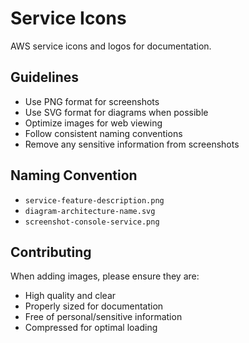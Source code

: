 # Service Icons

AWS service icons and logos for documentation.

## Guidelines
- Use PNG format for screenshots
- Use SVG format for diagrams when possible
- Optimize images for web viewing
- Follow consistent naming conventions
- Remove any sensitive information from screenshots

## Naming Convention
- `service-feature-description.png`
- `diagram-architecture-name.svg`
- `screenshot-console-service.png`

## Contributing
When adding images, please ensure they are:
- High quality and clear
- Properly sized for documentation
- Free of personal/sensitive information
- Compressed for optimal loading
